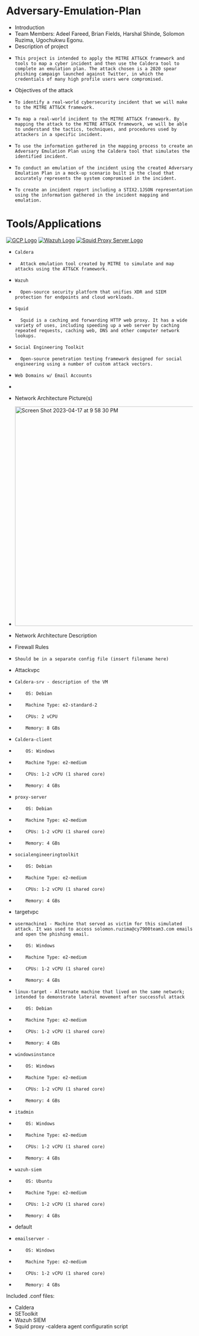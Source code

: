 # Adversary-Emulation-Plan

- Introduction
-   Team Members: Adeel Fareed, Brian Fields, Harshal Shinde, Solomon Ruzima, Ugochukwu Egonu.
-   Description of project
-     This project is intended to apply the MITRE ATT&CK framework and tools to map a cyber incident and then use the Caldera tool to complete an emulation plan. The attack chosen is a 2020 spear phishing campaign launched against Twitter, in which the credentials of many high profile users were compromised.
-   Objectives of the attack
-     To identify a real-world cybersecurity incident that we will make to the MITRE ATT&CK framework.
-     To map a real-world incident to the MITRE ATT&CK framework. By mapping the attack to the MITRE ATT&CK framework, we will be able to understand the tactics, techniques, and procedures used by attackers in a specific incident.
-     To use the information gathered in the mapping process to create an Adversary Emulation Plan using the Caldera tool that simulates the identified incident.
-     To conduct an emulation of the incident using the created Adversary Emulation Plan in a mock-up scenario built in the cloud that accurately represents the system compromised in the incident. ​
-     To create an incident report including a STIX2.1JSON representation using the information gathered in the incident mapping and emulation.​
# Tools/Applications
[![GCP Logo](https://skillicons.dev/icons?i=gcp&theme=light)](https://skillicons.dev)  [![Wazuh Logo]( https://github.com/wazuh/wazuh-packages/blob/4.3/stack/dashboard/base/files/etc/custom_welcome/Assets/Favicons/mstile-70x70.png?raw=true )](https://wazuh.com/)  [![Squid Proxy Server Logo]( http://www.squid-cache.org/Artwork/SN.png )]( http://www.squid-cache.org/ )
-     Caldera
-       Attack emulation tool created by MITRE to simulate and map attacks using the ATT&CK framework.
-     Wazuh
-       Open-source security platform that unifies XDR and SIEM protection for endpoints and cloud workloads.
-     Squid
-       Squid is a caching and forwarding HTTP web proxy. It has a wide variety of uses, including speeding up a web server by caching repeated requests, caching web, DNS and other computer network lookups.
-     Social Engineering Toolkit
-       Open-source penetration testing framework designed for social engineering using a number of custom attack vectors.
-     Web Domains w/ Email Accounts
-       
- Network Architecture Picture(s)
-   <img width="591" alt="Screen Shot 2023-04-17 at 9 58 30 PM" src="https://user-images.githubusercontent.com/84095697/232651827-8dfe4dc1-98b7-4840-9022-4884f607e3bd.png">

- Network Architecture Description
-   Firewall Rules
-     Should be in a separate config file (insert filename here)

-  Attackvpc
-     Caldera-srv - description of the VM
-         OS: Debian
-         Machine Type: e2-standard-2
-         CPUs: 2 vCPU
-         Memory: 8 GBs
-     Caldera-client
-         OS: Windows
-         Machine Type: e2-medium
-         CPUs: 1-2 vCPU (1 shared core)
-         Memory: 4 GBs
-     proxy-server
-         OS: Debian
-         Machine Type: e2-medium
-         CPUs: 1-2 vCPU (1 shared core)
-         Memory: 4 GBs
-     socialengineeringtoolkit
-         OS: Debian
-         Machine Type: e2-medium
-         CPUs: 1-2 vCPU (1 shared core)
-         Memory: 4 GBs
-  targetvpc
-     usermachine1 - Machine that served as victim for this simulated attack. It was used to access solomon.ruzima@cy7900team3.com emails and open the phishing email.
-         OS: Windows
-         Machine Type: e2-medium
-         CPUs: 1-2 vCPU (1 shared core)
-         Memory: 4 GBs
-     linux-target - Alternate machine that lived on the same network; intended to demonstrate lateral movement after successful attack
-         OS: Debian
-         Machine Type: e2-medium
-         CPUs: 1-2 vCPU (1 shared core)
-         Memory: 4 GBs
-     windowsinstance
-         OS: Windows
-         Machine Type: e2-medium
-         CPUs: 1-2 vCPU (1 shared core)
-         Memory: 4 GBs
-     itadmin
-         OS: Windows
-         Machine Type: e2-medium
-         CPUs: 1-2 vCPU (1 shared core)
-         Memory: 4 GBs
-     wazuh-siem
-         OS: Ubuntu
-         Machine Type: e2-medium
-         CPUs: 1-2 vCPU (1 shared core)
-         Memory: 4 GBs
-  default
-     emailserver - 
-         OS: Windows
-         Machine Type: e2-medium
-         CPUs: 1-2 vCPU (1 shared core)
-         Memory: 4 GBs

Included .conf files:
- Caldera
- SEToolkit
- Wazuh SIEM
- Squid proxy
-caldera agent configuratin script
